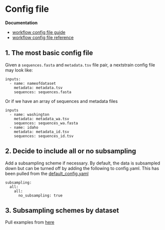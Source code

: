# Config file

**Documentation**

* [workflow config file guide](https://docs.nextstrain.org/projects/ncov/en/latest/guides/workflow-config-file.html)
* [workflow config file reference](https://docs.nextstrain.org/projects/ncov/en/latest/reference/workflow-config-file.html)

## 1. The most basic config file

Given a `sequences.fasta` and `metadata.tsv` file pair, a nextstrain config file may look like:

```
inputs:
  - name: nameofdataset
    metadata: metadata.tsv
    sequences: sequences.fasta
```

Or if we have an array of sequences and metadata files

```
inputs
  - name: washington
    metadata: metadata_wa.tsv
    sequences: sequences_wa.fasta
  - name: idaho
    metadata: metadata_id.tsv
    sequences: sequences_id.tsv
```

## 2. Decide to include all or no subsampling

Add a subsampling scheme if necessary. By default, the data is subsampled down but can be turned off by adding the following to config.yaml. This has been pulled from the [default_config.yaml](https://github.com/nextstrain/ncov/blob/8ac72893adab0162476a4c88e1d6393ff217b6fd/defaults/parameters.yaml#LL205C1-L209C27)

```
subsampling:
  all:
    all:
      no_subsampling: true
```

## 3. Subsampling schemes by dataset

Pull examples from [here](https://github.com/nextstrain/ncov/blob/8ac72893adab0162476a4c88e1d6393ff217b6fd/defaults/parameters.yaml#L211-L327)




